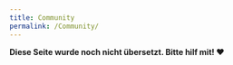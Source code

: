 ```yaml
---
title: Community
permalink: /Community/
---
```


**Diese Seite wurde noch nicht übersetzt. Bitte hilf mit! ❤**
